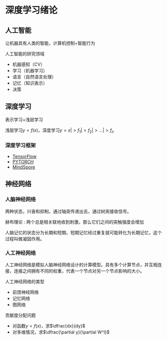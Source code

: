 # 深度学习绪论

## 人工智能

让机器具有人类的智能，计算机控制+智能行为

人工智能的研究领域

- 机器感知（CV）
- 学习（机器学习）
- 语言（自然语言处理）
- 记忆（知识表示）
- 决策

## 深度学习

表示学习+浅层学习

浅层学习$y=f(x)$，深度学习$y=x|>f_1|>f_2|>...|>f_n$

### 深度学习框架

- [TensorFlow](https://www.tensorflow.org)
- [PYTORCH](https://pytorch.org)
- [MindSpore](https://www.mindspore.cn)

## 神经网络

### 人脑神经网络

两种状态，兴奋和抑制，通过轴突传递出去，通过树突接收信号。

赫布理论
: 两个总是相关联地收到刺激，那么它们之间的突触强度会增加

人脑记忆的状态分为长期和短期，短期记忆经过重复就可能转化为长期记忆，这个过程叫做凝固作用。

### 人工神经网络

人工神经网络是模拟人脑神经网络设计的计算模型。具有多个计算节点，并互相连接，连接之间拥有不同的权重，代表一个节点对另一个节点影响的大小。

人工神经网络的类型

- 前馈神经网络
- 记忆网络
- 图网络

贡献度分配问题

- 对函数$y=f(x)$，求$\dfrac{dx}{dy}$
- 对多维情况，求$\dfrac{\partial y}{\partial W^l}$
